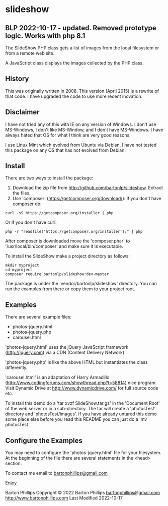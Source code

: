 # slideshow

## BLP 2022-10-17 - updated. Removed prototype logic. Works with php 8.1

The SlideShow PHP class gets a list of images from the local filesystem or from a remote
web site. 

A JavaScript class displays the images collected by the PHP class.

## History

This was originally written in 2008. This version (April 2015) is a
rewrite of that code. I have upgraded the code to use more recent inovation.

## Disclaimer

I have not tried any of this with IE on any version of Windows. I don't use MS-Windows, I 
don't like MS-Window, and I don't have MS-Windows. 
I have always hated that OS for what I think are very good reasons.

I use Linux Mint which evolved from Ubuntu via Debian. I have not tested this package on
any OS that has not evolved from Debian.

## Install

There are two ways to install the package:

1. Download the zip file from http://github.com/bartonlp/slideshow. Extract the files.
2. Use 'composer' (https://getcomposer.org/download/):
   If you don't have composer do:
```
curl -sS https://getcomposer.org/installer | php
```
Or if you don't have curl:
```
php -r "readfile('https://getcomposer.org/installer');" | php
```
After composer is downloaded move the 'composer.phar' to '/usr/local/bin/composer' and make
sure it is executable. 

To install the SlideShow make a project directory as follows:
```
mkdir myproject
cd myproject
composer require bartonlp/slideshow:dev-master
```
The package is under the 'vendor/bartonlp/slideshow' directory. You can run the examples from
there or copy them to your project root.


## Examples

There are several example files:

* photos-jquery.html
* photos-jquery.php
* carousel.html

'photos-jquery.html' uses the jQuery JavaScript framework (http://jquery.com) via a CDN
(Content Delivery Network).

'photos-jquery.php' is like the above HTML but instantiates the class differently.

'carousel.html' is an adaptation of Harry Armadillo 
(http://www.codingforums.com/showthread.php?t=58814) nice program. 
Visit Dynamic Drive at http://www.dynamicdrive.com/ for full source code etc.

To install this demo do a 'tar xvzf SlideShow.tar.gz' in the 'Document
Root' of the web server or in a sub-directory. The tar will create a
'photosTest' directory and 'photosTest/images'. If you have already
untared this demo some place else before you read this README you can
just do a 'mv photosTest <Docuement Root>'.

## Configure the Examples

You may need to configure the 'photos-jquery.html' file for your filesystem. At the beginning
of the file there are several statements in the &lt;head&gt; section.

To contact me email to bartonphillips@gmail.com

Enjoy

Barton Phillips
 Copyright &copy; 2022 Barton Phillips
 bartonphillips@gmail.com
 http://www.bartonphillips.com
 Last Modified 2022-10-17
